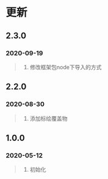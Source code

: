 # 更新

## 2.3.0

### 2020-09-19

> 1. 修改框架包node下导入的方式


## 2.2.0

### 2020-08-30

> 1. 添加标绘覆盖物

## 1.0.0

### 2020-05-12

> 1. 初始化
